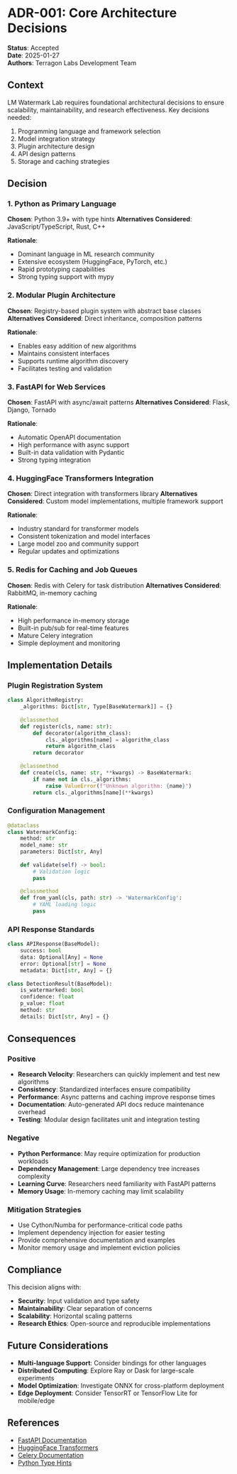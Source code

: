 # ADR-001: Core Architecture Decisions

**Status**: Accepted  
**Date**: 2025-01-27  
**Authors**: Terragon Labs Development Team

## Context

LM Watermark Lab requires foundational architectural decisions to ensure scalability, maintainability, and research effectiveness. Key decisions needed:

1. Programming language and framework selection
2. Model integration strategy
3. Plugin architecture design
4. API design patterns
5. Storage and caching strategies

## Decision

### 1. Python as Primary Language
**Chosen**: Python 3.9+ with type hints
**Alternatives Considered**: JavaScript/TypeScript, Rust, C++

**Rationale**:
- Dominant language in ML research community
- Extensive ecosystem (HuggingFace, PyTorch, etc.)
- Rapid prototyping capabilities
- Strong typing support with mypy

### 2. Modular Plugin Architecture
**Chosen**: Registry-based plugin system with abstract base classes
**Alternatives Considered**: Direct inheritance, composition patterns

**Rationale**:
- Enables easy addition of new algorithms
- Maintains consistent interfaces
- Supports runtime algorithm discovery
- Facilitates testing and validation

### 3. FastAPI for Web Services
**Chosen**: FastAPI with async/await patterns
**Alternatives Considered**: Flask, Django, Tornado

**Rationale**:
- Automatic OpenAPI documentation
- High performance with async support
- Built-in data validation with Pydantic
- Strong typing integration

### 4. HuggingFace Transformers Integration
**Chosen**: Direct integration with transformers library
**Alternatives Considered**: Custom model implementations, multiple framework support

**Rationale**:
- Industry standard for transformer models
- Consistent tokenization and model interfaces
- Large model zoo and community support
- Regular updates and optimizations

### 5. Redis for Caching and Job Queues
**Chosen**: Redis with Celery for task distribution
**Alternatives Considered**: RabbitMQ, in-memory caching

**Rationale**:
- High performance in-memory storage
- Built-in pub/sub for real-time features
- Mature Celery integration
- Simple deployment and monitoring

## Implementation Details

### Plugin Registration System
```python
class AlgorithmRegistry:
    _algorithms: Dict[str, Type[BaseWatermark]] = {}
    
    @classmethod
    def register(cls, name: str):
        def decorator(algorithm_class):
            cls._algorithms[name] = algorithm_class
            return algorithm_class
        return decorator
    
    @classmethod
    def create(cls, name: str, **kwargs) -> BaseWatermark:
        if name not in cls._algorithms:
            raise ValueError(f"Unknown algorithm: {name}")
        return cls._algorithms[name](**kwargs)
```

### Configuration Management
```python
@dataclass
class WatermarkConfig:
    method: str
    model_name: str
    parameters: Dict[str, Any]
    
    def validate(self) -> bool:
        # Validation logic
        pass
    
    @classmethod
    def from_yaml(cls, path: str) -> 'WatermarkConfig':
        # YAML loading logic
        pass
```

### API Response Standards
```python
class APIResponse(BaseModel):
    success: bool
    data: Optional[Any] = None
    error: Optional[str] = None
    metadata: Dict[str, Any] = {}
    
class DetectionResult(BaseModel):
    is_watermarked: bool
    confidence: float
    p_value: float
    method: str
    details: Dict[str, Any] = {}
```

## Consequences

### Positive
- **Research Velocity**: Researchers can quickly implement and test new algorithms
- **Consistency**: Standardized interfaces ensure compatibility
- **Performance**: Async patterns and caching improve response times
- **Documentation**: Auto-generated API docs reduce maintenance overhead
- **Testing**: Modular design facilitates unit and integration testing

### Negative
- **Python Performance**: May require optimization for production workloads
- **Dependency Management**: Large dependency tree increases complexity
- **Learning Curve**: Researchers need familiarity with FastAPI patterns
- **Memory Usage**: In-memory caching may limit scalability

### Mitigation Strategies
- Use Cython/Numba for performance-critical code paths
- Implement dependency injection for easier testing
- Provide comprehensive documentation and examples
- Monitor memory usage and implement eviction policies

## Compliance

This decision aligns with:
- **Security**: Input validation and type safety
- **Maintainability**: Clear separation of concerns
- **Scalability**: Horizontal scaling patterns
- **Research Ethics**: Open-source and reproducible implementations

## Future Considerations

- **Multi-language Support**: Consider bindings for other languages
- **Distributed Computing**: Explore Ray or Dask for large-scale experiments
- **Model Optimization**: Investigate ONNX for cross-platform deployment
- **Edge Deployment**: Consider TensorRT or TensorFlow Lite for mobile/edge

## References

- [FastAPI Documentation](https://fastapi.tiangolo.com/)
- [HuggingFace Transformers](https://huggingface.co/docs/transformers/)
- [Celery Documentation](https://docs.celeryproject.org/)
- [Python Type Hints](https://docs.python.org/3/library/typing.html)